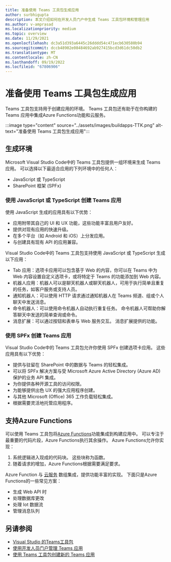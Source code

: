 ```yaml
---
title: 准备使用 Teams 工具包生成应用
author: surbhigupta
description: 本文介绍如何在开发人员门户中生成 Teams 工具包环境和管理应用
ms.author: v-amprasad
ms.localizationpriority: medium
ms.topic: overview
ms.date: 11/29/2021
ms.openlocfilehash: dc3a51d393a6445c26dddd54c471ecb630580b94
ms.sourcegitcommit: dccb48902e08484692ab927415bcd3d61dc50db2
ms.translationtype: MT
ms.contentlocale: zh-CN
ms.lasthandoff: 09/19/2022
ms.locfileid: "67806906"
---
```

# <a name="prepare-to-build-apps-using-teams-toolkit"></a>准备使用 Teams 工具包生成应用

Teams 工具包支持用于创建应用的环境。 Teams 工具包还有助于在你构建的 Teams 应用中集成Azure Functions功能和云服务。

:::image type="content" source="../assets/images/buildapps-TTK.png" alt-text="准备使用 Teams 工具包生成应用":::

## <a name="build-environments"></a>生成环境

Microsoft Visual Studio Code中的 Teams 工具包提供一组环境来生成 Teams 应用。 可以选择以下最适合应用的下列环境中的任何人：

* JavaScript 或 TypeScript
* SharePoint 框架 (SPFx) 

### <a name="create-your-teams-app-using-javascript-or-typescript"></a>使用 JavaScript 或 TypeScript 创建 Teams 应用

使用 JavaScript 生成的应用具有以下优势：

* 应用附带其自己的 UI 和 UX 功能，这些功能丰富且用户友好。
* 提供对现有应用的快速升级。
* 在多个平台（如 Android 和 iOS）上分发应用。
* 与创建具有现有 API 的应用兼容。

Visual Studio Code中的 Teams 工具包支持使用 JavaScript 或 TypeScript 生成以下应用：

* Tab 应用：选项卡应用可以包含基于 Web 的内容，你可以在 Teams 中为 Web 内容设置自定义选项卡，或将特定于 Teams 的功能添加到 Web 内容。
* 机器人应用：机器人可以是聊天机器人或聊天机器人，可用于执行简单且重复的任务，如客户服务或支持人员。
* 通知机器人：可以使用 HTTP 请求通过通知机器人在 Teams 频道、组或个人聊天中发送消息。
* 命令机器人：可以使用命令机器人自动执行重复任务。 命令机器人可帮助你解答聊天中发送的简单查询或命令。
* 消息扩展：可以通过按钮和表单与 Web 服务交互。 消息扩展提供的功能。

### <a name="create-your-teams-app-using-spfx"></a>使用 SPFx 创建 Teams 应用

Visual Studio Code中的 Teams 工具包允许你使用 SPFx 创建选项卡应用。 这些应用具有以下优势：

* 提供与驻留在 SharePoint 中的数据与 Teams 的轻松集成。
* 可以将 SPFx 解决方案与受 Microsoft Azure Active Directory (Azure AD) 保护的业务 API 集成。
* 为你提供各种开源工具的访问权限。
* 为能够提供出色 UX 的强大应用程序创建。
* 与其他 Microsoft (Office) 365 工作负载轻松集成。
* 根据需要灵活地托管应用程序。

## <a name="support-for-azure-functions"></a>支持Azure Functions

可以使用 Teams 工具包将[Azure Functions](/azure/azure-functions/functions-overview)功能集成到构建应用中。 可以专注于最重要的代码片段，Azure Functions执行其余操作。
Azure Functions允许你实现：

1. 系统逻辑进入现成的代码块。 这些块称为函数。
1. 随着请求的增加，Azure Functions根据需要满足要求。

Azure Function 与 [云服务](add-resource.md#types-of-cloud-resources) 数组集成，提供功能丰富的实现。 下面只是Azure Functions的一些常见方案：

* 生成 Web API 时
* 处理数据库更改
* 处理 Iot 数据流
* 管理消息队列

## <a name="see-also"></a>另请参阅

* [Visual Studio 的Teams工具包](visual-studio-overview.md)
* [使用开发人员门户管理 Teams 应用](../concepts/build-and-test/teams-developer-portal.md)
* [使用 Teams 工具包创建新的 Teams 应用](create-new-project.md)
